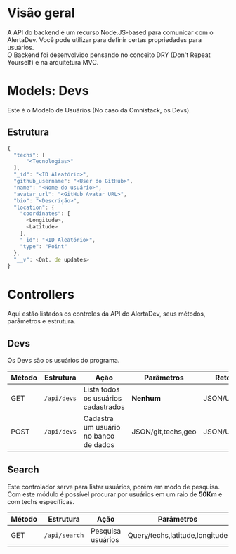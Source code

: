 # Visão geral
A API do backend é um recurso Node.JS-based para comunicar com o AlertaDev. Você pode utilizar para definir certas propriedades para usuários.  
O Backend foi desenvolvido pensando no conceito DRY (Don't Repeat Yourself) e na arquitetura MVC.

# Models: Devs
Este é o Modelo de Usuários (No caso da Omnistack, os Devs).  

## Estrutura
```js
{
  "techs": [ 
      "<Tecnologias>" 
  ],
  "_id": "<ID Aleatório>",
  "github_username": "<User do GitHub>",
  "name": "<Nome do usuário>",
  "avatar_url": "<GitHub Avatar URL>",
  "bio": "<Descrição>",
  "location": {
    "coordinates": [
      <Longitude>,
      <Latitude>
    ],
    "_id": "<ID Aleatório>",
    "type": "Point"
  },
  "__v": <Qnt. de updates>
}
```
# Controllers
Aqui estão listados os controles da API do AlertaDev, seus métodos, parâmetros e estrutura.

## Devs
Os Devs são os usuários do programa.

| Método       | Estrutura           | Ação                                  | Parâmetros          | Retorno       |
| ------------ | ------------------- | ------------------------------------- | ------------------- | ------------- |
|   GET        | `/api/devs`         | Lista todos os usuários cadastrados   | **Nenhum**          | JSON/Usuários |
|   POST       | `/api/devs`         | Cadastra um usuário no banco de dados | JSON/git,techs,geo  | JSON/Usuário  |

## Search
Este controlador serve para listar usuários, porém em modo de pesquisa.  
Com este módulo é possível procurar por usuários em um raio de **50Km** e com techs específicas.

| Método       | Estrutura     | Ação              | Parâmetros                     | Retorno       |
| ------------ | ------------- | ----------------- | ------------------------------ | ------------- |
|    GET       | `/api/search` | Pesquisa usuários | Query/techs,latitude,longitude | JSON/Usuários |
